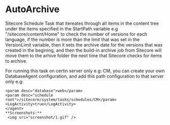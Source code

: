 # AutoArchive
Sitecore Schedule Task that itereates through all items in the content tree under the items specified in the StartPath variable e.g "/sitecore/content/Home" to check the number of versions for each language, if the number is more than the limit that was set in the VersionLimit variable, then it sets the archive date for the versions that was created in the begining, and then the build-in archive job from Sitecore will move them to the arhive folder the next time that Sitecore checks for items to archive.

For running this task on certin server only e.g: CM, you can create your own DatabaseAgent configuration, and add this path configuration to that server only e.g:

```<agent type="Sitecore.Tasks.DatabaseAgent" method="Run" interval="01:00:00">
<param desc="database">web</param>
<param desc="schedule root">/sitecore/system/tasks/schedules/CM</param>
<LogActivity>true</LogActivity>
</agent>
**Screenshots:**
 <img src="screenshot/1.gif" />

